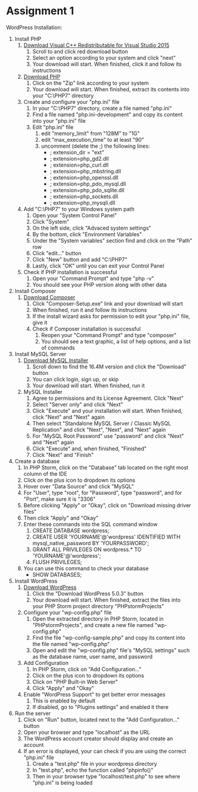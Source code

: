 # Assignment 1

WordPress Installation:
1. Install PHP
    1. [Download Visual C++ Redistributable for Visual Studio 2015](https://www.microsoft.com/en-us/download/details.aspx?id=48145)
        1. Scroll to and click red download button
        2. Select an option according to your system and click "next"
        3. Your download will start. When finished, click it and follow its instructions
    2. [Download PHP](https://windows.php.net/download/)
        1. Click on the "Zip" link according to your system
        2. Your download will start. When finished, extract its contents into your "C:\PHP7" directory
    3. Create and configure your "php.ini" file
        1. In your "C:\PHP7" directory, create a file named "php.ini"
        2. Find a file named "php.ini-development" and copy its content into your "php.ini" file
        3. Edit "php.ini" file
            1. edit "memory_limit" from "128M" to "1G"
            2. edit "max_execution_time" to at least "90"
            3. uncomment (delete the ;) the following lines:
                - ; extension_dir = "ext"
                - ; extension=php_gd2.dll
                - ; extension=php_curl.dll
                - ; extension=php_mbstring.dll
                - ; extension=php_openssl.dll
                - ; extension=php_pdo_mysql.dll
                - ; extension=php_pdo_sqlite.dll
                - ; extension=php_sockets.dll
                - ; extension=php_mysqli.dll
    4. Add "C:\PHP7" to your Windows system path
        1. Open your "System Control Panel"
        2. Click "System"
        3. On the left side, click "Advaced system settings"
        4. By the bottom, click "Environment Variables"
        5. Under the "System variables" section find and click on the "Path" row
        6. Click "edit..." button
        7. Click "New" button and add "C:\PHP7"
        8. Lastly, click "OK" until you can exit your Control Panel
    5. Check if PHP installation is successful
        1. Open your "Command Prompt" and type "php -v"
        2. You should see your PHP version along with other data
2. Install Composer
    1. [Download Composer](https://getcomposer.org/download/)
        1. Click "Composer-Setup.exe" link and your download will start
        2. When finished, run it and follow its instructions
        3. If the install wizard asks for permission to edit your "php.ini" file, give it
        4. Check if Composer installation is successful
            1. Reopen your "Command Prompt" and type "composer"
            2. You should see a text graphic, a list of help options, and a list of commands
3. Install MySQL Server
    1. [Download MySQL Installer](https://dev.mysql.com/downloads/installer/)
        1. Scroll down to find the 16.4M version and click the "Download" button
        2. You can click login, sign up, or skip
        3. Your download will start. When finished, run it
    2. MySQL Installer
        1. Agree to permissions and its License Agreement. Click "Next"
        2. Select "Server only" and click "Next"
        3. Click "Execute" and your installation will start. When finished, click "Next" and "Next" again
        4. Then select "Standalone MySQL Server / Classic MySQL Replication" and click "Next", "Next", and "Next" again
        5. For "MySQL Root Password" use "password" and click "Next" and "Next" again
        6. Click "Execute" and, when finished, "Finished"
        7. Click "Next" and "Finish"
4. Create a database
    1. In PHP Storm, click on the "Database" tab located on the right most column of the IDE
    2. Click on the plus icon to dropdown its options
    3. Hover over "Data Source" and click "MySQL"
    4. For "User", type "root", for "Password", type "password", and for "Port", make sure it is "3306"
    5. Before clicking "Apply" or "Okay", click on "Download missing driver files"
    6. Then click "Apply" and "Okay"
    7. Enter these commands into the SQL command window
        1. CREATE DATABASE wordpress;
        2. CREATE USER 'YOURNAME'@'wordpress' IDENTIFIED WITH mysql_native_password BY 'YOURPASSWORD';
        3. GRANT ALL PRIVILEGES ON wordpress.* TO 'YOURNAME'@'wordpress';
        4. FLUSH PRIVILEGES;
    8. You can use this command to check your database
        - SHOW DATABASES;
5. Install WordPress
    1. [Download WordPress](https://wordpress.org/download/)
        1. Click the "Download WordPress 5.0.3" button
        2. Your download will start. When finished, extract the files into your PHP Storm project directory "PHPstormProjects"
    2. Configure your "wp-config.php" file
        1. Open the extracted directory in PHP Storm, located in "PHPstormProjects", and create a new file named "wp-config.php"
        2. Find the file "wp-config-sample.php" and copy its content into the file named "wp-config.php"
        3. Open and edit the "wp-config.php" file's "MySQL settings" such as the database name, user name, and password
    3. Add Configuration
        1. In PHP Storm, click on "Add Configuration..."
        2. Click on the plus icon to dropdown its options
        3. Click on "PHP Built-in Web Server"
        4. Click "Apply" and "Okay"
    4. Enable "WordPress Support" to get better error messages
        1. This is enabled by default
        2. If disabled, go to "Plugins settings" and enabled it there
6. Run the server
    1. Click on "Run" button, located next to the "Add Configuration..." button
    2. Open your browser and type "localhost" as the URL
    3. The WordPress account creator should display and create an account
    4. If an error is displayed, your can check if you are using the correct "php.ini" file
        1. Create a "test.php" file in your wordpress directory
        2. In "test.php", echo the function called "phpinfo()"
        3. Then in your browser type "localhost/test.php" to see where "php.ini" is being loaded